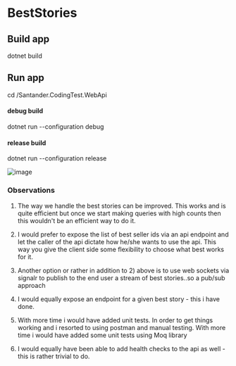 # BestStories


## Build app
dotnet build

## Run app

cd /Santander.CodingTest.WebApi

#### debug build
dotnet run --configuration debug
#### release build
dotnet run --configuration release


![image](https://github.com/orimslala/BestStories/assets/41841151/abb4db8e-93ae-4b4b-b4c8-6063ff510e36)


### Observations 
1. The way we handle the best stories can be improved. This works and is quite efficient but once we start making queries with high counts
then this wouldn't be an efficient way to do it.

2. I would prefer to expose the list of best seller ids via an api endpoint and let the caller of the api dictate how he/she wants
to use the api. This way you give the client side some flexibility to choose what best works for it.

3. Another option or rather in addition to 2) above is to use web sockets via signalr to publish to the end user a stream of best stories..so a pub/sub approach

4. I would equally expose an endpoint for a given best story - this i have done.

5. With more time i would have added unit tests. In order to get things working and i resorted to using postman and manual testing. With more time i would have added some unit tests using Moq library

6. I would equally have been able to add health checks to the api as well - this is rather trivial to do.
